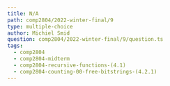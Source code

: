 ```yaml
---
title: N/A
path: comp2804/2022-winter-final/9
type: multiple-choice
author: Michiel Smid
question: comp2804/2022-winter-final/9/question.ts
tags:
  - comp2804
  - comp2804-midterm
  - comp2804-recursive-functions-(4.1)
  - comp2804-counting-00-free-bitstrings-(4.2.1)
---
```

